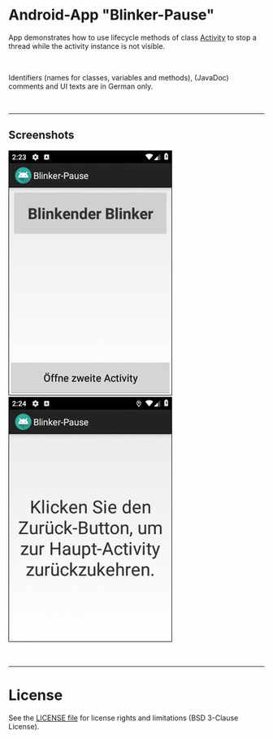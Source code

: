 # Android-App "Blinker-Pause"

App demonstrates how to use lifecycle methods of class [Activity](https://developer.android.com/reference/android/app/Activity) to stop a thread while the
activity instance is not visible.

<br>

Identifiers (names for classes, variables and methods), (JavaDoc) comments and UI texts are in German only.

<br>

----
## Screenshots

![Screenshot 1](screenshot_1.png)  ![Screenshot 2](screenshot_2.png)

<br>


----
# License

See the [LICENSE file](LICENSE.md) for license rights and limitations (BSD 3-Clause License).
